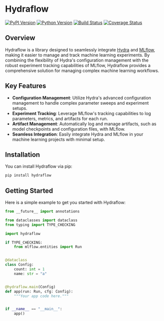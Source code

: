 # Hydraflow

[![PyPI Version][pypi-v-image]][pypi-v-link]
[![Python Version][python-v-image]][python-v-link]
[![Build Status][GHAction-image]][GHAction-link]
[![Coverage Status][codecov-image]][codecov-link]

<!-- Badges -->
[pypi-v-image]: https://img.shields.io/pypi/v/hydraflow.svg
[pypi-v-link]: https://pypi.org/project/hydraflow/
[python-v-image]: https://img.shields.io/pypi/pyversions/hydraflow.svg
[python-v-link]: https://pypi.org/project/hydraflow
[GHAction-image]: https://github.com/daizutabi/hydraflow/actions/workflows/ci.yaml/badge.svg?branch=main&event=push
[GHAction-link]: https://github.com/daizutabi/hydraflow/actions?query=event%3Apush+branch%3Amain
[codecov-image]: https://codecov.io/github/daizutabi/hydraflow/coverage.svg?branch=main
[codecov-link]: https://codecov.io/github/daizutabi/hydraflow?branch=main

## Overview

Hydraflow is a library designed to seamlessly integrate
[Hydra](https://hydra.cc/) and [MLflow](https://mlflow.org/), making it easier to
manage and track machine learning experiments. By combining the flexibility of
Hydra's configuration management with the robust experiment tracking capabilities
of MLflow, Hydraflow provides a comprehensive solution for managing complex
machine learning workflows.

## Key Features

- **Configuration Management**: Utilize Hydra's advanced configuration management
  to handle complex parameter sweeps and experiment setups.
- **Experiment Tracking**: Leverage MLflow's tracking capabilities to log parameters,
  metrics, and artifacts for each run.
- **Artifact Management**: Automatically log and manage artifacts, such as model
  checkpoints and configuration files, with MLflow.
- **Seamless Integration**: Easily integrate Hydra and MLflow in your machine learning
  projects with minimal setup.

## Installation

You can install Hydraflow via pip:

```bash
pip install hydraflow
```

## Getting Started

Here is a simple example to get you started with Hydraflow:

```python
from __future__ import annotations

from dataclasses import dataclass
from typing import TYPE_CHECKING

import hydraflow

if TYPE_CHECKING:
    from mlflow.entities import Run


@dataclass
class Config:
    count: int = 1
    name: str = "a"


@hydraflow.main(Config)
def app(run: Run, cfg: Config):
    """Your app code here."""


if __name__ == "__main__":
    app()
```
